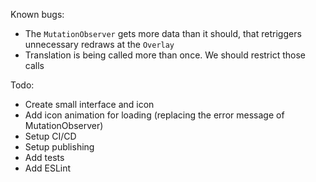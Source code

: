 Known bugs:
- The `MutationObserver` gets more data than it should, that retriggers unnecessary redraws at the `Overlay`
- Translation is being called more than once. We should restrict those calls

Todo:
- Create small interface and icon
- Add icon animation for loading (replacing the error message of MutationObserver)
- Setup CI/CD
- Setup publishing
- Add tests
- Add ESLint
